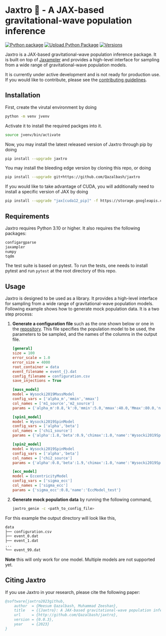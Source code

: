# Jaxtro 🔭 - A JAX-based gravitational-wave population inference

[![Python package](https://github.com/Qazalbash/jaxtro/actions/workflows/python-package.yml/badge.svg)](https://github.com/Qazalbash/jaxtro/actions/workflows/python-package.yml)
[![Upload Python Package](https://github.com/Qazalbash/jaxtro/actions/workflows/python-publish.yml/badge.svg)](https://github.com/Qazalbash/jaxtro/actions/workflows/python-publish.yml)
[![Versions](https://img.shields.io/pypi/pyversions/jaxtro.svg)](https://pypi.org/project/jaxtro/)

Jaxtro is a JAX-based gravitational-wave population inference package. It is built on top
of [Jaxampler](https://github.com/Qazalbash/jaxampler) and provides a high-level interface for sampling from a wide
range of gravitational-wave population models.

It is currently under active development and is not ready for production use. If you would like to contribute, please
see the [contributing guidelines](CONTRIBUTING.md).

<!-- ## Features

- [x] 🚀 High-Performance Sampling: Leverage the power of JAX for high-speed, accurate sampling.
- [x] 🧩 Versatile Algorithms: A wide range of sampling methods to suit various applications.
- [x] 🔗 Easy Integration: Seamlessly integrates with existing JAX workflows. -->

## Installation

First, create the virutal environment by doing

```bash
python -m venv jvenv
```

Activate it to install the required packges into it.

```bash
source jvenv/bin/activate
```

Now, you may install the latest released version of Jaxtro through pip by doing

```bash
pip install --upgrade jaxtro
```

You may install the bleeding edge version by cloning this repo, or doing

```bash
pip install --upgrade git+https://github.com/Qazalbash/jaxtro
```

If you would like to take advantage of CUDA, you will additionally need to install a specific version of JAX by doing

```bash
pip install --upgrade "jax[cuda12_pip]" -f https://storage.googleapis.com/jax-releases/jax_cuda_releases.html
```

## Requirements

Jaxtro requires Python 3.10 or higher. It also requires the following packages:

```bash
configargparse
jaxampler
numpy
tqdm
```

The test suite is based on pytest. To run the tests, one needs to install pytest and run `pytest` at the root directory
of this repo.

## Usage

Jaxtro is designed to be used as a library. It provides a high-level interface for sampling from a wide range of
gravitational-wave population models. Following example shows how to generate mock population data. It is a two step
process:

1. **Generate a configuration file** such as the one shown below or one in the [repository](example_config.ini). This
   file specifies the population model to be used, the parameters to be sampled, and the names of the columns in the
   output file.

   ```ini
   [general]
   size = 100
   error_scale = 1.0
   error_size = 4000
   root_container = data
   event_filename = event_{}.dat
   config_filename = configuration.csv
   save_injections = True
   
   [mass_model]
   model = Wysocki2019MassModel
   config_vars = ['alpha_m','mmin','mmax']
   col_names = ['m1_source','m2_source']
   params = {'alpha_m':0.8,'k':0,'mmin':5.0,'mmax':40.0,'Mmax':80.0,'name':'Wysocki2019MassModel_test'}
   
   [spin1_model]
   model = Wysocki2019SpinModel
   config_vars = ['alpha','beta']
   col_names = ['chi1_source']
   params = {'alpha':1.8,'beta':0.9,'chimax':1.0,'name':'Wysocki2019SpinModel_test'}
   
   [spin2_model]
   model = Wysocki2019SpinModel
   config_vars = ['alpha','beta']
   col_names = ['chi2_source']
   params = {'alpha':0.8,'beta':1.9,'chimax':1.0,'name':'Wysocki2019SpinModel_test'}
   
   [ecc_model]
   model = EccentricityModel
   config_vars = ['sigma_ecc']
   col_names = ['sigma_ecc']
   params = {'sigma_ecc':0.8,'name':'EccModel_test'}
   ```

2. **Generate mock population data** by running the following command,

    ```bash
    jaxtro_genie -c <path_to_config_file>
    ```

For this example the output directory will look like this,

```bash
data
├── configuration.csv
├── event_0.dat
├── event_1.dat
...
└── event_99.dat
```

**Note** this will only work for one model. Multiple models are not supported yet.

## Citing Jaxtro

If you use Jaxtro in your research, please cite the following paper:

```bibtex
@software{jaxtro2023github,
    author  = {Meesum Qazalbash, Muhammad Zeeshan},
    title   = {{Jaxtro}: A JAX-based gravitational-wave population inference},
    url     = {http://github.com/Qazalbash/jaxtro},
    version = {0.0.3},
    year    = {2023}
}
```
